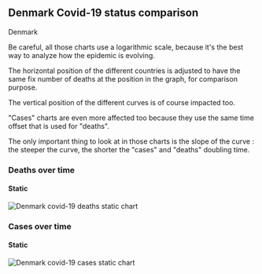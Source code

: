 ## Denmark Covid-19 status comparison 

Denmark



Be careful, all those charts use a logarithmic scale, because it's the best way to analyze how the epidemic is evolving.
 
The horizontal position of the different countries is adjusted to have the same fix number of deaths at the position in the graph, for comparison purpose.

The vertical position of the different curves is of course impacted too.

"Cases" charts are even more affected too because they use the same time offset that is used for "deaths".

The only important thing to look at in those charts is the slope of the curve : the steeper the curve, the shorter the "cases" and "deaths" doubling time.



 
### Deaths over time
 
#### Static
![Denmark covid-19 deaths static chart](https://raw.githubusercontent.com/madlag/coronavirus_study/master/notebooks/graphs/2020-03-20/countries/Denmark/2020-03-20_Denmark_deaths.png "Denmark covid-19 deaths static chart")   

 
### Cases over time
 
#### Static
![Denmark covid-19 cases static chart](https://raw.githubusercontent.com/madlag/coronavirus_study/master/notebooks/graphs/2020-03-20/countries/Denmark/2020-03-20_Denmark_deaths.png "Denmark covid-19 cases static chart")   

